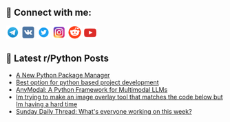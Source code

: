 ## 🔎 Connect with me:
[<img src="https://github.com/bullbesh/bullbesh/blob/main/images/Telegram.png" width="32" height="32" />](https://t.me/bullbesh)
[<img src="https://github.com/bullbesh/bullbesh/blob/main/images/VK.png" width="32" height="32" />](https://vk.com/bullbesh)
[<img src="https://github.com/bullbesh/bullbesh/blob/main/images/Twitter.png" width="32" height="32" />](https://twitter.com/bullbesh1)
[<img src="https://github.com/bullbesh/bullbesh/blob/main/images/Instagram.png" width="32" height="32" />](https://www.instagram.com/bullbesh)
[<img src="https://github.com/bullbesh/bullbesh/blob/main/images/Reddit.png" width="32" height="32" />](https://www.reddit.com/user/bullbesh)
[<img src="https://github.com/bullbesh/bullbesh/blob/main/images/YouTube.png" width="32" height="32" />](https://www.youtube.com/channel/UCtfjRs6uzgq5mfm8S06WTcg)

## 📕 Latest r/Python Posts
<!-- BLOG-POST-LIST:START -->
- [A New Python Package Manager](https://www.reddit.com/r/Python/comments/1gtfhwc/a_new_python_package_manager/)
- [Best option for python based project development](https://www.reddit.com/r/Python/comments/1gtf2rc/best_option_for_python_based_project_development/)
- [AnyModal: A Python Framework for Multimodal LLMs](https://www.reddit.com/r/Python/comments/1gtbrzb/anymodal_a_python_framework_for_multimodal_llms/)
- [Im trying to make an image overlay tool that matches the code below but Im having a hard time](https://www.reddit.com/r/Python/comments/1gtafeg/im_trying_to_make_an_image_overlay_tool_that/)
- [Sunday Daily Thread: What&#39;s everyone working on this week?](https://www.reddit.com/r/Python/comments/1gt0n9f/sunday_daily_thread_whats_everyone_working_on/)
<!-- BLOG-POST-LIST:END -->
